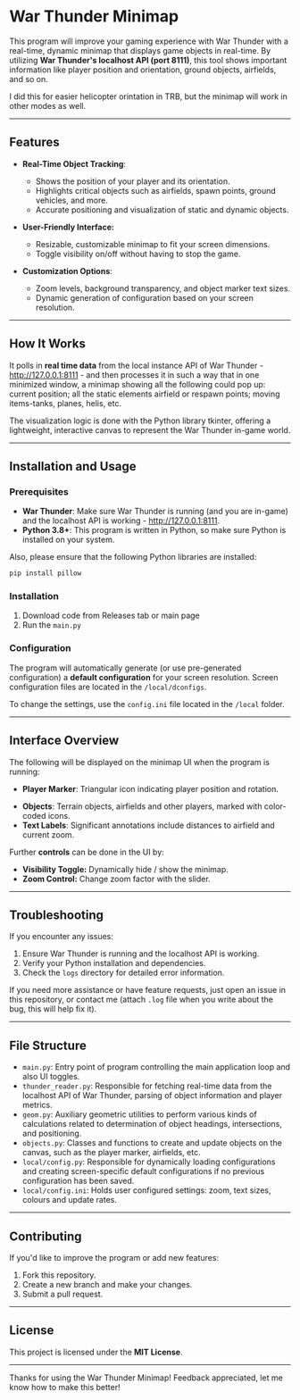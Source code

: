 # War Thunder Minimap

This program will improve your gaming experience with War Thunder with a real-time, dynamic minimap that displays game objects in real-time. By utilizing **War Thunder's localhost API (port 8111)**, this tool shows important information like player position and orientation, ground objects, airfields, and so on.

I did this for easier helicopter orintation in TRB, but the minimap will work in other modes as well.

---
## Features
- **Real-Time Object Tracking**:
    - Shows the position of your player and its orientation.
    - Highlights critical objects such as airfields, spawn points, ground vehicles, and more.
    - Accurate positioning and visualization of static and dynamic objects.
    
- **User-Friendly Interface:**
    - Resizable, customizable minimap to fit your screen dimensions.
    - Toggle visibility on/off without having to stop the game.
- **Customization Options**:
    - Zoom levels, background transparency, and object marker text sizes.
    - Dynamic generation of configuration based on your screen resolution.

---

## How It Works

It polls in **real time data** from the local instance API of War Thunder - http://127.0.0.1:8111 - and then processes it in such a way that in one minimized window, a minimap showing all the following could pop up: current position; all the static elements airfield or respawn points; moving items-tanks, planes, helis, etc.

The visualization logic is done with the Python library tkinter, offering a lightweight, interactive canvas to represent the War Thunder in-game world.

---
## Installation and Usage

### Prerequisites
- **War Thunder**: Make sure War Thunder is running (and you are in-game) and the localhost API is working - http://127.0.0.1:8111.
- **Python 3.8+**: This program is written in Python, so make sure Python is installed on your system.

Also, please ensure that the following Python libraries are installed:
```bash
pip install pillow
```

### Installation
1. Download code from Releases tab or main page
2. Run the `main.py`
 
### Configuration
The program will automatically generate (or use pre-generated configuration) a **default configuration** for your screen resolution. Screen configuration files are located in the `/local/dconfigs`.

To change the settings, use the `config.ini` file located in the `/local` folder.

---
## Interface Overview
 
The following will be displayed on the minimap UI when the program is running:
* **Player Marker**: Triangular icon indicating player position and rotation.
- **Objects**: Terrain objects, airfields and other players, marked with color-coded icons.
- **Text Labels**: Significant annotations include distances to airfield and current zoom.

Further **controls** can be done in the UI by:
- **Visibility Toggle:** Dynamically hide / show the minimap.
- **Zoom Control:** Change zoom factor with the slider.

---
## Troubleshooting

If you encounter any issues:
1. Ensure War Thunder is running and the localhost API is working.
2. Verify your Python installation and dependencies.
3. Check the `logs` directory for detailed error information.

If you need more assistance or have feature requests, just open an issue in this repository, or contact me (attach `.log` file when you write about the bug, this will help fix it).

---
## File Structure

- `main.py`: Entry point of program controlling the main application loop and also UI toggles.
- `thunder_reader.py`: Responsible for fetching real-time data from the localhost API of War Thunder, parsing of object information and player metrics.
- `geom.py`: Auxiliary geometric utilities to perform various kinds of calculations related to determination of object headings, intersections, and positioning.
- `objects.py`: Classes and functions to create and update objects on the canvas, such as the player marker, airfields, etc.
- `local/config.py`: Responsible for dynamically loading configurations and creating screen-specific default configurations if no previous configuration has been saved.
- `local/config.ini`: Holds user configured settings: zoom, text sizes, colours and update rates.

---
## Contributing

If you'd like to improve the program or add new features:
1. Fork this repository.
2. Create a new branch and make your changes.
3. Submit a pull request.

---
## License

This project is licensed under the **MIT License**.

---
Thanks for using the War Thunder Minimap!
Feedback appreciated, let me know how to make this better!